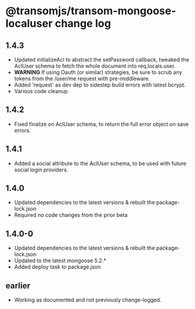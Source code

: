 # @transomjs/transom-mongoose-localuser change log

## 1.4.3
- Updated initializeAcl to abstract the setPassword callback, tweaked the AclUser schema to fetch the whole document into req.locals.user.
- **WARNING** If using Oauth (or similar) strategies, be sure to scrub any tokens from the /user/me request with pre-middleware.
- Added 'request' as dev dep to sidestep build errors with latest bcrypt.
- Various code cleanup

## 1.4.2
- Fixed finalize on AclUser schema, to return the full error object on save errors.

## 1.4.1
- Added a social attribute to the AclUser schema, to be used with future social login providers.

## 1.4.0
- Updated dependencies to the latest versions & rebuilt the package-lock.json
- Required no code changes from the prior beta

## 1.4.0-0
- Updated dependencies to the latest versions & rebuilt the package-lock.json
- Updated to the latest mongoose 5.2.*
- Added deploy task to package.json

## earlier
- Working as documented and not previously change-logged.